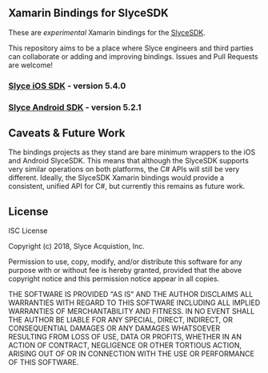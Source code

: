Xamarin Bindings for SlyceSDK
-----------------------------

These are *experimental* Xamarin bindings for the [SlyceSDK](https://docs.slyce.it). 

This repository aims to be a place where Slyce engineers and third parties can
collaborate or adding and improving bindings. Issues and Pull Requests are
welcome!

### [Slyce iOS SDK](Xamarin.iOS.Slyce) - version 5.4.0
### [Slyce Android SDK](Xamarin.Android.Slyce) - version 5.2.1


## Caveats & Future Work

The bindings projects as they stand are bare minimum wrappers to the iOS and
Android SlyceSDK. This means that although the SlyceSDK supports very similar
operations on both platforms, the C# APIs will still be very different.
Ideally, the SlyceSDK Xamarin bindings would provide a consistent, unified
API for C#, but currently this remains as future work.


## License

ISC License

Copyright (c) 2018, Slyce Acquistion, Inc.

Permission to use, copy, modify, and/or distribute this software for any
purpose with or without fee is hereby granted, provided that the above
copyright notice and this permission notice appear in all copies.

THE SOFTWARE IS PROVIDED "AS IS" AND THE AUTHOR DISCLAIMS ALL WARRANTIES
WITH REGARD TO THIS SOFTWARE INCLUDING ALL IMPLIED WARRANTIES OF
MERCHANTABILITY AND FITNESS. IN NO EVENT SHALL THE AUTHOR BE LIABLE FOR
ANY SPECIAL, DIRECT, INDIRECT, OR CONSEQUENTIAL DAMAGES OR ANY DAMAGES
WHATSOEVER RESULTING FROM LOSS OF USE, DATA OR PROFITS, WHETHER IN AN
ACTION OF CONTRACT, NEGLIGENCE OR OTHER TORTIOUS ACTION, ARISING OUT OF
OR IN CONNECTION WITH THE USE OR PERFORMANCE OF THIS SOFTWARE.

